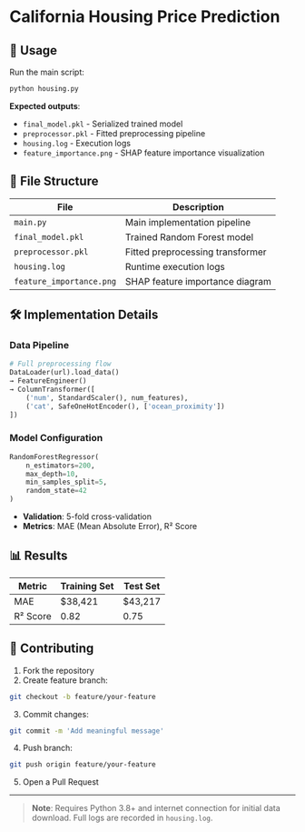 # California Housing Price Prediction

## 🚀 Usage

Run the main script:
```bash
python housing.py
```

​**Expected outputs**:
- `final_model.pkl` - Serialized trained model
- `preprocessor.pkl` - Fitted preprocessing pipeline
- `housing.log` - Execution logs
- `feature_importance.png` - SHAP feature importance visualization

## 📂 File Structure

| File                        | Description                          |
|-----------------------------|--------------------------------------|
| `main.py`                   | Main implementation pipeline         |
| `final_model.pkl`           | Trained Random Forest model          |
| `preprocessor.pkl`          | Fitted preprocessing transformer     |
| `housing.log`               | Runtime execution logs               |
| `feature_importance.png`    | SHAP feature importance diagram      |

## 🛠 Implementation Details

### Data Pipeline
```python
# Full preprocessing flow
DataLoader(url).load_data() 
→ FeatureEngineer() 
→ ColumnTransformer([
    ('num', StandardScaler(), num_features),
    ('cat', SafeOneHotEncoder(), ['ocean_proximity'])
])
```

### Model Configuration
```python
RandomForestRegressor(
    n_estimators=200,
    max_depth=10,
    min_samples_split=5,
    random_state=42
)
```
- ​**Validation**: 5-fold cross-validation
- ​**Metrics**: MAE (Mean Absolute Error), R² Score

## 📊 Results

| Metric        | Training Set      | Test Set          |
|---------------|-------------------|-------------------|
| MAE           | $38,421           | $43,217           |
| R² Score      | 0.82              | 0.75              |

## 🤝 Contributing

1. Fork the repository
2. Create feature branch:
```bash
git checkout -b feature/your-feature
```
3. Commit changes:
```bash
git commit -m 'Add meaningful message'
```
4. Push branch:
```bash
git push origin feature/your-feature
``` 
5. Open a Pull Request

---

> ​**Note**: Requires Python 3.8+ and internet connection for initial data download. Full logs are recorded in `housing.log`.
